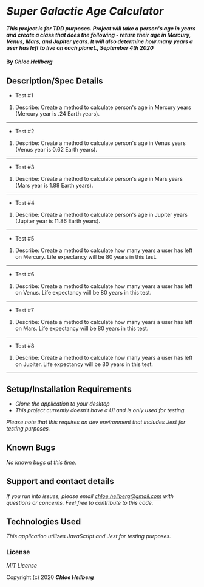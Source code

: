 # _Super Galactic Age Calculator_

#### _This project is for TDD purposes. Project will take a person's age in years and create a class that does the following - return their age in Mercury, Venus, Mars, and Jupiter years. It will also determine how many years a user has left to live on each planet., September 4th 2020_

#### By _**Chloe Hellberg**_

## Description/Spec Details

- Test #1
1. Describe: Create a method to calculate person's age in Mercury years (Mercury year is .24 Earth years).

---

- Test #2
1. Describe: Create a method to calculate person's age in Venus years (Venus year is 0.62 Earth years).

---

- Test #3
1. Describe: Create a method to calculate person's age in Mars years (Mars year is 1.88 Earth years).

---

- Test #4
1. Describe: Create a method to calculate person's age in Jupiter years (Jupiter year is 11.86 Earth years).

---

- Test #5
1. Describe: Create a method to calculate how many years a user has left on Mercury. Life expectancy will be 80 years in this test.

---

- Test #6
1. Describe: Create a method to calculate how many years a user has left on Venus. Life expectancy will be 80 years in this test.

---

- Test #7
1. Describe: Create a method to calculate how many years a user has left on Mars. Life expectancy will be 80 years in this test.

---

- Test #8
1. Describe: Create a method to calculate how many years a user has left on Jupiter. Life expectancy will be 80 years in this test.

---

## Setup/Installation Requirements

* _Clone the application to your desktop_
* _This project currently doesn't have a UI and is only used for testing._

_Please note that this requires an dev environment that includes Jest for testing purposes._

## Known Bugs

_No known bugs at this time._

## Support and contact details

_If you run into issues, please email chloe.hellberg@gmail.com with questions or concerns. Feel free to contribute to this code._

## Technologies Used

_This application utilizes JavaScript and Jest for testing purposes._

### License

*MIT License*

Copyright (c) 2020 **_Chloe Hellberg_**
